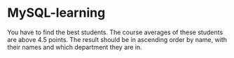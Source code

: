 # MySQL-learning

You have to find the best students. The course averages of these students are above 4.5 points. The result should be in ascending order by name, with their names and which department they are in.

